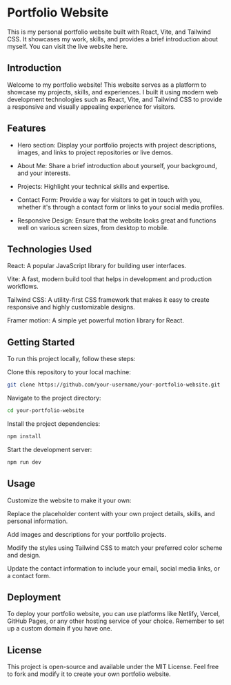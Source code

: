 # Portfolio Website
This is my personal portfolio website built with React, Vite, and Tailwind CSS. It showcases my work, skills, and provides a brief introduction about myself. You can visit the live website here.


## Introduction
Welcome to my portfolio website! This website serves as a platform to showcase my projects, skills, and experiences. I built it using modern web development technologies such as React, Vite, and Tailwind CSS to provide a responsive and visually appealing experience for visitors.

## Features
- Hero section: Display your portfolio projects with project descriptions, images, and links to project repositories or live demos.

- About Me: Share a brief introduction about yourself, your background, and your interests.

- Projects: Highlight your technical skills and expertise.

- Contact Form: Provide a way for visitors to get in touch with you, whether it's through a contact form or links to your social media profiles.

- Responsive Design: Ensure that the website looks great and functions well on various screen sizes, from desktop to mobile.

## Technologies Used
React: A popular JavaScript library for building user interfaces.

Vite: A fast, modern build tool that helps in development and production workflows.

Tailwind CSS: A utility-first CSS framework that makes it easy to create responsive and highly customizable designs.

Framer motion: A simple yet powerful motion library for React.

## Getting Started
To run this project locally, follow these steps:

Clone this repository to your local machine:

```bash
git clone https://github.com/your-username/your-portfolio-website.git
``````
Navigate to the project directory:

```bash
cd your-portfolio-website
```

Install the project dependencies:

```bash
npm install
```

Start the development server:

```bash
npm run dev
```

## Usage
Customize the website to make it your own:

Replace the placeholder content with your own project details, skills, and personal information.

Add images and descriptions for your portfolio projects.

Modify the styles using Tailwind CSS to match your preferred color scheme and design.

Update the contact information to include your email, social media links, or a contact form.

## Deployment
To deploy your portfolio website, you can use platforms like Netlify, Vercel, GitHub Pages, or any other hosting service of your choice. Remember to set up a custom domain if you have one.

## License
This project is open-source and available under the MIT License. Feel free to fork and modify it to create your own portfolio website.


#
